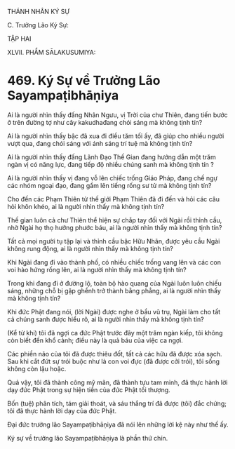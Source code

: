 THÁNH NHÂN KÝ SỰ

C. Trưởng Lão Ký Sự:

TẬP HAI

XLVII. PHẨM SĀLAKUSUMIYA:

# 469. Ký Sự về Trưởng Lão Sayampaṭibhāṇiya

Ai là người nhìn thấy đấng Nhân Ngưu, vị Trời của chư Thiên, đang tiến bước ở trên đường tợ như cây kakudhađang chói sáng mà không tịnh tín?

Ai là người nhìn thấy bậc đã xua đi điều tăm tối ấy, đã giúp cho nhiều người vượt qua, đang chói sáng với ánh sáng trí tuệ mà không tịnh tín?

Ai là người nhìn thấy đấng Lãnh Đạo Thế Gian đang hướng dẫn một trăm ngàn vị có năng lực, đang tiếp độ nhiều chúng sanh mà không tịnh tín ?

Ai là người nhìn thấy vị đang vỗ lên chiếc trống Giáo Pháp, đang chế ngự các nhóm ngoại đạo, đang gầm lên tiếng rống sư tử mà không tịnh tín?

Cho đến các Phạm Thiên từ thế giới Phạm Thiên đã đi đến và hỏi các câu hỏi khôn khéo, ai là người nhìn thấy mà không tịnh tín?

Thế gian luôn cả chư Thiên thể hiện sự chắp tay đối với Ngài rồi thỉnh cầu, nhờ Ngài họ thọ hưởng phước báu, ai là người nhìn thấy mà không tịnh tín?

Tất cả mọi người tụ tập lại và thỉnh cầu bậc Hữu Nhãn, được yêu cầu Ngài không rung động, ai là người nhìn thấy mà không tịnh tín?

Khi Ngài đang đi vào thành phố, có nhiều chiếc trống vang lên và các con voi hào hứng rống lên, ai là người nhìn thấy mà không tịnh tín?

Trong khi đang đi ở đường lộ, toàn bộ hào quang của Ngài luôn luôn chiếu sáng, những chỗ bị gập ghềnh trở thành bằng phẳng, ai là người nhìn thấy mà không tịnh tín?

Khi đức Phật đang nói, (lời Ngài) được nghe ở bầu vũ trụ, Ngài làm cho tất cả chúng sanh được hiểu rõ, ai là người nhìn thấy mà không tịnh tín?

(Kể từ khi) tôi đã ngợi ca đức Phật trước đây một trăm ngàn kiếp, tôi không còn biết đến khổ cảnh; điều này là quả báu của việc ca ngợi.

Các phiền não của tôi đã được thiêu đốt, tất cả các hữu đã được xóa sạch. Sau khi cắt đứt sự trói buộc như là con voi đực (đã được cởi trói), tôi sống không còn lậu hoặc.

Quả vậy, tôi đã thành công mỹ mãn, đã thành tựu tam minh, đã thực hành lời dạy đức Phật trong sự hiện tiền của đức Phật tối thượng.

Bốn (tuệ) phân tích, tám giải thoát, và sáu thắng trí đã được (tôi) đắc chứng; tôi đã thực hành lời dạy của đức Phật.

Đại đức trưởng lão Sayampaṭibhāṇiya đã nói lên những lời kệ này như thế ấy.

Ký sự về trưởng lão Sayampaṭibhāṇiya là phần thứ chín.
